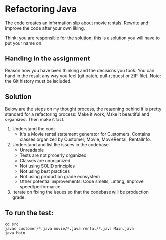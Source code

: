 # Refactoring Java

The code creates an information slip about movie rentals.
Rewrite and improve the code after your own liking.

Think: you are responsible for the solution, this is a solution you will have to put your name on.


## Handing in the assignment

Reason how you have been thinking and the decisions you took. 
You can hand in the result any way you feel (git patch, pull-request or ZIP-file).
Note: the Git history must be included.

## Solution 
Below are the steps on my thought process, the reasoning behind it is 
pretty standard for a refactoring process: 
Make it work, Make it beautiful and organized, Then make it fast.

1. Understand the code 
	- It's a Movie rental statement generator for Customers.
	Contains classes organized by Customer, Movie, MovieRental,
	RentalInfo.
2. Understand and list the issues in the codebase.
    - Unreadable
	- Tests are not properly organized
	- Classes are unorganized
	- Not using SOLID principles
	- Not using best practices
	- Not using production grade ecosystem
	- Other potential improvements: Code smells, Linting, Improve speed/performance
3. Iterate on fixing the issues so that the codebase will be 
production grade.

## To run the test:

```
cd src
javac customer/*.java movie/*.java rental/*.java Main.java
java Main
```

